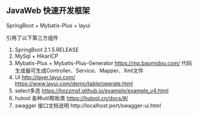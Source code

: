 
## JavaWeb 快速开发框架

SpringBoot + Mybatis-Plus + layui

引用了以下第三方组件
 1. SpringBoot 2.1.5.RELEASE
 2. MySql + HikariCP
 3. Mybatis-Plus + Mybatis-Plus-Generator https://mp.baomidou.com/  代码生成器可生成Controller、Service、Mapper、Xml文件
 4. UI http://layer.layui.com/  https://www.layui.com/demo/table/operate.html
 5. select多选 https://hnzzmsf.github.io/example/example_v4.html
 6. hutool 各种util帮助类 https://hutool.cn/docs/#/
 7. swagger 接口文档说明 http://localhost:port/swagger-ui.html
 
 
 
 